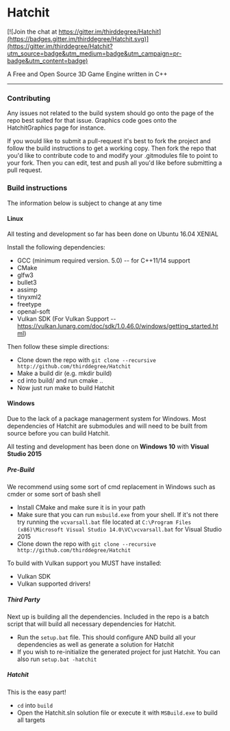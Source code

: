 # Hatchit

[![Join the chat at https://gitter.im/thirddegree/Hatchit](https://badges.gitter.im/thirddegree/Hatchit.svg)](https://gitter.im/thirddegree/Hatchit?utm_source=badge&utm_medium=badge&utm_campaign=pr-badge&utm_content=badge)


A Free and Open Source 3D Game Engine written in C++

---

### Contributing

Any issues not related to the build system should go onto the page of the repo best suited for that issue. Graphics code goes onto the HatchitGraphics page for instance.

If you would like to submit a pull-request it's best to fork the project and follow the build instructions to get a working copy. Then fork the repo that you'd like to contribute code to and modify your .gitmodules file to point to your fork. Then you can edit, test and push all you'd like before submitting a pull request.

### Build instructions

The information below is subject to change at any time

#### Linux

All testing and development so far has been done on Ubuntu 16.04 XENIAL

Install the following dependencies:
* GCC (minimum required version. 5.0) -- for C++11/14 support
* CMake
* glfw3
* bullet3
* assimp
* tinyxml2
* freetype
* openal-soft
* Vulkan SDK (For Vulkan Support -- https://vulkan.lunarg.com/doc/sdk/1.0.46.0/windows/getting_started.html)

Then follow these simple directions:
* Clone down the repo with `git clone --recursive http://github.com/thirddegree/Hatchit`
* Make a build dir (e.g. mkdir build)
* cd into build/ and run cmake ..
* Now just run make to build Hatchit

#### Windows

Due to the lack of a package managerment system for Windows. Most dependencies of Hatchit are submodules
and will need to be built from source before you can build Hatchit.

All testing and development has been done on <b>Windows 10</b> with <b>Visual Studio 2015</b>

##### Pre-Build
We recommend using some sort of cmd replacement in Windows such as cmder or some sort of bash shell
* Install CMake and make sure it is in your path
* Make sure that you can run `msbuild.exe` from your shell. If it's not there try running the `vcvarsall.bat` file located at `C:\Program Files (x86)\Microsoft Visual Studio 14.0\VC\vcvarsall.bat` for Visual Studio 2015
* Clone down the repo with `git clone --recursive http://github.com/thirddegree/Hatchit`

To build with Vulkan support you MUST have installed:
* Vulkan SDK
* Vulkan supported drivers!

##### Third Party
Next up is building all the dependencies. Included in the repo is a batch script
that will build all necessary dependencies for Hatchit.

* Run the `setup.bat` file. This should configure AND build all your dependencies as well as generate a solution for Hatchit
* If you wish to re-initialize the generated project for just Hatchit. You can also run `setup.bat -hatchit`

##### Hatchit
This is the easy part!

* `cd` into `build`
* Open the Hatchit.sln solution file or execute it with `MSBuild.exe` to build all targets
